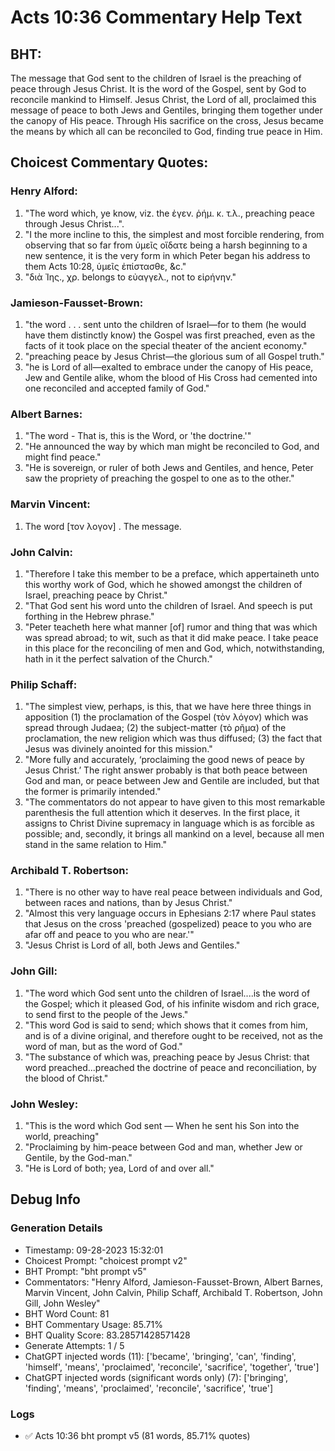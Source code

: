 # Acts 10:36 Commentary Help Text

## BHT:
The message that God sent to the children of Israel is the preaching of peace through Jesus Christ. It is the word of the Gospel, sent by God to reconcile mankind to Himself. Jesus Christ, the Lord of all, proclaimed this message of peace to both Jews and Gentiles, bringing them together under the canopy of His peace. Through His sacrifice on the cross, Jesus became the means by which all can be reconciled to God, finding true peace in Him.

## Choicest Commentary Quotes:
### Henry Alford:
1. "The word which, ye know, viz. the ἐγεν. ῥήμ. κ. τ.λ., preaching peace through Jesus Christ...". 
2. "I the more incline to this, the simplest and most forcible rendering, from observing that so far from ὑμεῖς οἴδατε being a harsh beginning to a new sentence, it is the very form in which Peter began his address to them Acts 10:28, ὑμεῖς ἐπίστασθε, &c."
3. "διὰ Ἰης., χρ. belongs to εὐαγγελ., not to εἰρήνην."

### Jamieson-Fausset-Brown:
1. "the word . . . sent unto the children of Israel—for to them (he would have them distinctly know) the Gospel was first preached, even as the facts of it took place on the special theater of the ancient economy."
2. "preaching peace by Jesus Christ—the glorious sum of all Gospel truth."
3. "he is Lord of all—exalted to embrace under the canopy of His peace, Jew and Gentile alike, whom the blood of His Cross had cemented into one reconciled and accepted family of God."

### Albert Barnes:
1. "The word - That is, this is the Word, or 'the doctrine.'"
2. "He announced the way by which man might be reconciled to God, and might find peace."
3. "He is sovereign, or ruler of both Jews and Gentiles, and hence, Peter saw the propriety of preaching the gospel to one as to the other."

### Marvin Vincent:
1. The word [τον λογον] . The message.

### John Calvin:
1. "Therefore I take this member to be a preface, which appertaineth unto this worthy work of God, which he showed amongst the children of Israel, preaching peace by Christ."
2. "That God sent his word unto the children of Israel. And speech is put forthing in the Hebrew phrase."
3. "Peter teacheth here what manner [of] rumor and thing that was which was spread abroad; to wit, such as that it did make peace. I take peace in this place for the reconciling of men and God, which, notwithstanding, hath in it the perfect salvation of the Church."

### Philip Schaff:
1. "The simplest view, perhaps, is this, that we have here three things in apposition (1) the proclamation of the Gospel (τὸν λόγον) which was spread through Judaea; (2) the subject-matter (τὸ ρῆμα) of the proclamation, the new religion which was thus diffused; (3) the fact that Jesus was divinely anointed for this mission."
2. "More fully and accurately, ‘proclaiming the good news of peace by Jesus Christ.’ The right answer probably is that both peace between God and man, or peace between Jew and Gentile are included, but that the former is primarily intended."
3. "The commentators do not appear to have given to this most remarkable parenthesis the full attention which it deserves. In the first place, it assigns to Christ Divine supremacy in language which is as forcible as possible; and, secondly, it brings all mankind on a level, because all men stand in the same relation to Him."

### Archibald T. Robertson:
1. "There is no other way to have real peace between individuals and God, between races and nations, than by Jesus Christ."
2. "Almost this very language occurs in Ephesians 2:17 where Paul states that Jesus on the cross 'preached (gospelized) peace to you who are afar off and peace to you who are near.'"
3. "Jesus Christ is Lord of all, both Jews and Gentiles."

### John Gill:
1. "The word which God sent unto the children of Israel....is the word of the Gospel; which it pleased God, of his infinite wisdom and rich grace, to send first to the people of the Jews."
2. "This word God is said to send; which shows that it comes from him, and is of a divine original, and therefore ought to be received, not as the word of man, but as the word of God."
3. "The substance of which was, preaching peace by Jesus Christ: that word preached...preached the doctrine of peace and reconciliation, by the blood of Christ."

### John Wesley:
1. "This is the word which God sent — When he sent his Son into the world, preaching" 
2. "Proclaiming by him-peace between God and man, whether Jew or Gentile, by the God-man."
3. "He is Lord of both; yea, Lord of and over all."


## Debug Info
### Generation Details
- Timestamp: 09-28-2023 15:32:01
- Choicest Prompt: "choicest prompt v2"
- BHT Prompt: "bht prompt v5"
- Commentators: "Henry Alford, Jamieson-Fausset-Brown, Albert Barnes, Marvin Vincent, John Calvin, Philip Schaff, Archibald T. Robertson, John Gill, John Wesley"
- BHT Word Count: 81
- BHT Commentary Usage: 85.71%
- BHT Quality Score: 83.28571428571428
- Generate Attempts: 1 / 5
- ChatGPT injected words (11):
	['became', 'bringing', 'can', 'finding', 'himself', 'means', 'proclaimed', 'reconcile', 'sacrifice', 'together', 'true']
- ChatGPT injected words (significant words only) (7):
	['bringing', 'finding', 'means', 'proclaimed', 'reconcile', 'sacrifice', 'true']

### Logs
- ✅ Acts 10:36 bht prompt v5 (81 words, 85.71% quotes)